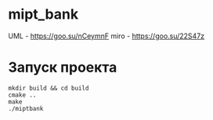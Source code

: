 # mipt_bank
UML - https://goo.su/nCeymnF
miro - https://goo.su/22S47z

# Запуск проекта
```shell script
mkdir build && cd build 
cmake .. 
make 
./miptbank
```